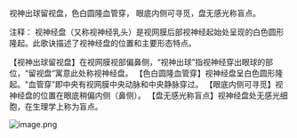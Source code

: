 视神出球留视盘，色白圆隆血管穿，
眼底内侧可寻觅，盘无感光称盲点。

注释：
视神经盘（又称视神经乳头）是视网膜后部视神经起始处呈现的白色圆形隆起。此歌诀描述了视神经盘的位置和主要形态特点。

【视神出球留视盘】在视网膜视部偏鼻侧，“视神出球”指视神经穿出眼球的部位，“留视盘”寓意此处称视神经盘。
【色白圆隆血管穿】视神经盘呈白色圆形隆起。“血管穿”即中央有视网膜中央动脉和中央静脉穿过。
【眼底内侧可寻觅】视神经盘的位置在眼底稍偏内侧（鼻侧）。
【盘无感光称盲点】视神经盘处无感光细胞，在生理学上称为盲点。

![image.png](https://picgo18719498306.oss-cn-guangzhou.aliyuncs.com/20250808162559112.png)
